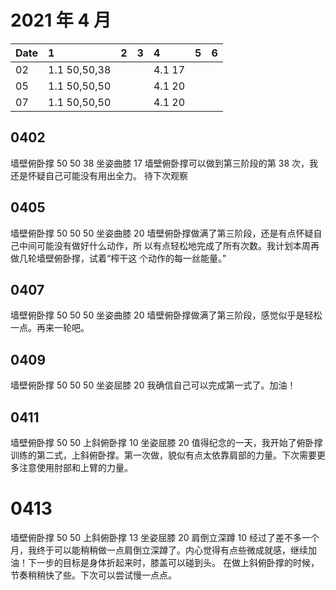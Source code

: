 # 2021 年 4 月

| Date | 1            | 2 | 3 | 4      | 5 | 6 |
|:-----|:-------------|:--|:--|:-------|:--|:--|
| 02   | 1.1 50,50,38 |   |   | 4.1 17 |   |   |
| 05   | 1.1 50,50,50 |   |   | 4.1 20 |   |   |
| 07   | 1.1 50,50,50 |   |   | 4.1 20 |   |   |

## 0402

墙壁俯卧撑 50 50 38
坐姿曲膝 17
墙壁俯卧撑可以做到第三阶段的第 38 次，我还是怀疑自己可能没有用出全力。
待下次观察

## 0405

墙壁俯卧撑 50 50 50
坐姿曲膝 20
墙壁俯卧撑做满了第三阶段，还是有点怀疑自己中间可能没有做好什么动作，所
以有点轻松地完成了所有次数。我计划本周再做几轮墙壁俯卧撑，试着“榨干这
个动作的每一丝能量。”

## 0407

墙壁俯卧撑 50 50 50
坐姿曲膝 20
墙壁俯卧撑做满了第三阶段，感觉似乎是轻松一点。再来一轮吧。

## 0409

墙壁俯卧撑 50 50 50
坐姿屈膝 20
我确信自己可以完成第一式了。加油！

## 0411

墙壁俯卧撑 50 50
上斜俯卧撑 10
坐姿屈膝 20
值得纪念的一天，我开始了俯卧撑训练的第二式，上斜俯卧撑。第一次做，貌似有点太依靠肩部的力量。下次需要更多注意使用肘部和上臂的力量。

# 0413

墙壁俯卧撑 50 50
上斜俯卧撑 13
坐姿屈膝 20
肩倒立深蹲 10
经过了差不多一个月，我终于可以能稍稍做一点肩倒立深蹲了。内心觉得有点些微成就感，继续加油！下一步的目标是身体折起来时，膝盖可以碰到头。
在做上斜俯卧撑的时候，节奏稍稍快了些。下次可以尝试慢一点点。
